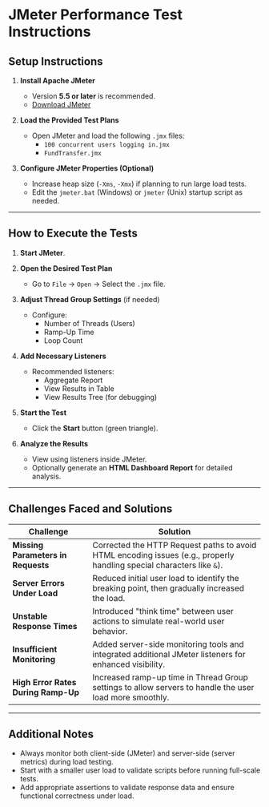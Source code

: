 # JMeter Performance Test Instructions

## Setup Instructions

1. **Install Apache JMeter**
   - Version **5.5 or later** is recommended.
   - [Download JMeter](https://jmeter.apache.org/download_jmeter.cgi)

2. **Load the Provided Test Plans**
   - Open JMeter and load the following `.jmx` files:
     - `100 concurrent users logging in.jmx`
     - `FundTransfer.jmx`

3. **Configure JMeter Properties (Optional)**
   - Increase heap size (`-Xms`, `-Xmx`) if planning to run large load tests.
   - Edit the `jmeter.bat` (Windows) or `jmeter` (Unix) startup script as needed.

---

## How to Execute the Tests

1. **Start JMeter**.

2. **Open the Desired Test Plan**
   - Go to `File` → `Open` → Select the `.jmx` file.

3. **Adjust Thread Group Settings** (if needed)
   - Configure:
     - Number of Threads (Users)
     - Ramp-Up Time
     - Loop Count

4. **Add Necessary Listeners**
   - Recommended listeners:
     - Aggregate Report
     - View Results in Table
     - View Results Tree (for debugging)

5. **Start the Test**
   - Click the **Start** button (green triangle).

6. **Analyze the Results**
   - View using listeners inside JMeter.
   - Optionally generate an **HTML Dashboard Report** for detailed analysis.

---

## Challenges Faced and Solutions

| Challenge | Solution |
|-----------|----------|
| **Missing Parameters in Requests** | Corrected the HTTP Request paths to avoid HTML encoding issues (e.g., properly handling special characters like `&`). |
| **Server Errors Under Load** | Reduced initial user load to identify the breaking point, then gradually increased the load. |
| **Unstable Response Times** | Introduced "think time" between user actions to simulate real-world user behavior. |
| **Insufficient Monitoring** | Added server-side monitoring tools and integrated additional JMeter listeners for enhanced visibility. |
| **High Error Rates During Ramp-Up** | Increased ramp-up time in Thread Group settings to allow servers to handle the user load more smoothly. |

---

## Additional Notes

- Always monitor both client-side (JMeter) and server-side (server metrics) during load testing.
- Start with a smaller user load to validate scripts before running full-scale tests.
- Add appropriate assertions to validate response data and ensure functional correctness under load.

